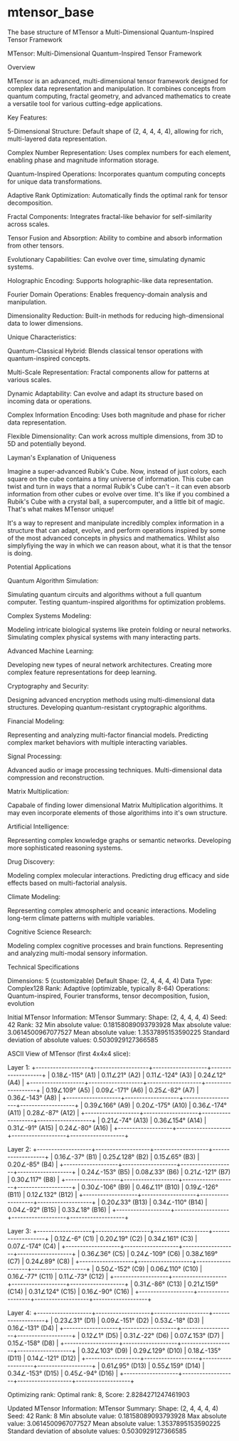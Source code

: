 # mtensor_base

The base structure of MTensor a Multi-Dimensional Quantum-Inspired Tensor Framework

MTensor: Multi-Dimensional Quantum-Inspired Tensor Framework

Overview

MTensor is an advanced, multi-dimensional tensor framework designed for complex data representation and manipulation. 
It combines concepts from quantum computing, fractal geometry, and advanced mathematics to create a versatile tool for various cutting-edge applications.

Key Features:

5-Dimensional Structure: Default shape of (2, 4, 4, 4, 4), allowing for rich, multi-layered data representation.

Complex Number Representation: Uses complex numbers for each element, enabling phase and magnitude information storage.

Quantum-Inspired Operations: Incorporates quantum computing concepts for unique data transformations.

Adaptive Rank Optimization: Automatically finds the optimal rank for tensor decomposition.

Fractal Components: Integrates fractal-like behavior for self-similarity across scales.

Tensor Fusion and Absorption: Ability to combine and absorb information from other tensors.

Evolutionary Capabilities: Can evolve over time, simulating dynamic systems.

Holographic Encoding: Supports holographic-like data representation.

Fourier Domain Operations: Enables frequency-domain analysis and manipulation.

Dimensionality Reduction: Built-in methods for reducing high-dimensional data to lower dimensions.


Unique Characteristics:

Quantum-Classical Hybrid: Blends classical tensor operations with quantum-inspired concepts.

Multi-Scale Representation: Fractal components allow for patterns at various scales.

Dynamic Adaptability: Can evolve and adapt its structure based on incoming data or operations.

Complex Information Encoding: Uses both magnitude and phase for richer data representation.

Flexible Dimensionality: Can work across multiple dimensions, from 3D to 5D and potentially beyond.

Layman's Explanation of Uniqueness

Imagine a super-advanced Rubik's Cube. Now, instead of just colors, each square on the cube contains a tiny universe of information. This cube can twist and turn in ways that a normal Rubik's Cube can't – it can even absorb information from other cubes or evolve over time. It's like if you combined a Rubik's Cube with a crystal ball, a supercomputer, and a little bit of magic. That's what makes MTensor unique!

It's a way to represent and manipulate incredibly complex information in a structure that can adapt, evolve, and perform operations inspired by some of the most advanced concepts in physics and mathematics.
Whilst also simplyfiying the way in which we can reason about, what it is that the tensor is doing.

Potential Applications

Quantum Algorithm Simulation:

Simulating quantum circuits and algorithms without a full quantum computer.
Testing quantum-inspired algorithms for optimization problems.


Complex Systems Modeling:

Modeling intricate biological systems like protein folding or neural networks.
Simulating complex physical systems with many interacting parts.


Advanced Machine Learning:

Developing new types of neural network architectures.
Creating more complex feature representations for deep learning.


Cryptography and Security:

Designing advanced encryption methods using multi-dimensional data structures.
Developing quantum-resistant cryptographic algorithms.


Financial Modeling:

Representing and analyzing multi-factor financial models.
Predicting complex market behaviors with multiple interacting variables.


Signal Processing:

Advanced audio or image processing techniques.
Multi-dimensional data compression and reconstruction.


Matrix Multiplication:

Capabale of finding lower dimensional Matrix Multiplication algorithims.
It may even incorporate elements of those algorithims into it's own structure.

Artificial Intelligence:

Representing complex knowledge graphs or semantic networks.
Developing more sophisticated reasoning systems.


Drug Discovery:

Modeling complex molecular interactions.
Predicting drug efficacy and side effects based on multi-factorial analysis.


Climate Modeling:

Representing complex atmospheric and oceanic interactions.
Modeling long-term climate patterns with multiple variables.


Cognitive Science Research:

Modeling complex cognitive processes and brain functions.
Representing and analyzing multi-modal sensory information.



Technical Specifications

Dimensions: 5 (customizable)
Default Shape: (2, 4, 4, 4, 4)
Data Type: Complex128
Rank: Adaptive (optimizable, typically 8-64)
Operations: Quantum-inspired, Fourier transforms, tensor decomposition, fusion, evolution

Initial MTensor Information:
MTensor Summary:
Shape: (2, 4, 4, 4, 4)
Seed: 42
Rank: 32
Min absolute value: 0.18158089093793928
Max absolute value: 3.0614500967077527
Mean absolute value: 1.3537895153590225
Standard deviation of absolute values: 0.5030929127366585

ASCII View of MTensor (first 4x4x4 slice):

Layer 1:
+-------------------+-------------------+-------------------+-------------------+
| 0.18∠-115° (A1) | 0.11∠21° (A2) | 0.11∠-124° (A3) | 0.24∠12° (A4) |
+-------------------+-------------------+-------------------+-------------------+
| 0.19∠109° (A5) | 0.09∠-171° (A6) | 0.25∠-82° (A7) | 0.36∠-143° (A8) |
+-------------------+-------------------+-------------------+-------------------+
| 0.39∠166° (A9) | 0.20∠-175° (A10) | 0.36∠-174° (A11) | 0.28∠-87° (A12) |
+-------------------+-------------------+-------------------+-------------------+
| 0.21∠-74° (A13) | 0.36∠154° (A14) | 0.31∠-91° (A15) | 0.24∠-80° (A16) |
+-------------------+-------------------+-------------------+-------------------+

Layer 2:
+-------------------+-------------------+-------------------+-------------------+
| 0.16∠-37° (B1) | 0.25∠128° (B2) | 0.15∠65° (B3) | 0.20∠-85° (B4) |
+-------------------+-------------------+-------------------+-------------------+
| 0.24∠-153° (B5) | 0.08∠33° (B6) | 0.21∠-121° (B7) | 0.30∠117° (B8) |
+-------------------+-------------------+-------------------+-------------------+
| 0.30∠-106° (B9) | 0.46∠11° (B10) | 0.19∠-126° (B11) | 0.12∠132° (B12) |
+-------------------+-------------------+-------------------+-------------------+
| 0.20∠33° (B13) | 0.34∠-110° (B14) | 0.04∠-92° (B15) | 0.33∠18° (B16) |
+-------------------+-------------------+-------------------+-------------------+

Layer 3:
+-------------------+-------------------+-------------------+-------------------+
| 0.12∠-6° (C1) | 0.20∠19° (C2) | 0.34∠161° (C3) | 0.07∠-174° (C4) |
+-------------------+-------------------+-------------------+-------------------+
| 0.36∠36° (C5) | 0.24∠-109° (C6) | 0.38∠169° (C7) | 0.24∠89° (C8) |
+-------------------+-------------------+-------------------+-------------------+
| 0.50∠-152° (C9) | 0.06∠110° (C10) | 0.16∠-77° (C11) | 0.11∠-73° (C12) |
+-------------------+-------------------+-------------------+-------------------+
| 0.31∠-86° (C13) | 0.21∠159° (C14) | 0.31∠124° (C15) | 0.16∠-90° (C16) |
+-------------------+-------------------+-------------------+-------------------+

Layer 4:
+-------------------+-------------------+-------------------+-------------------+
| 0.23∠31° (D1) | 0.09∠-151° (D2) | 0.53∠-18° (D3) | 0.16∠-131° (D4) |
+-------------------+-------------------+-------------------+-------------------+
| 0.12∠1° (D5) | 0.31∠-22° (D6) | 0.07∠153° (D7) | 0.15∠-158° (D8) |
+-------------------+-------------------+-------------------+-------------------+
| 0.32∠103° (D9) | 0.29∠129° (D10) | 0.18∠-135° (D11) | 0.14∠-121° (D12) |
+-------------------+-------------------+-------------------+-------------------+
| 0.61∠95° (D13) | 0.55∠159° (D14) | 0.34∠-153° (D15) | 0.45∠-94° (D16) |
+-------------------+-------------------+-------------------+-------------------+

Optimizing rank:
Optimal rank: 8, Score: 2.8284271247461903

Updated MTensor Information:
MTensor Summary:
Shape: (2, 4, 4, 4, 4)
Seed: 42
Rank: 8
Min absolute value: 0.18158089093793928
Max absolute value: 3.0614500967077527
Mean absolute value: 1.3537895153590225
Standard deviation of absolute values: 0.5030929127366585

